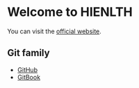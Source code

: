 # Welcome to HIENLTH

You can visit the [official website](https://hienlth.info).

## Git family

* [GitHub](https://github.com)
* [GitBook](https://www.gitbook.com/@hienlth)
